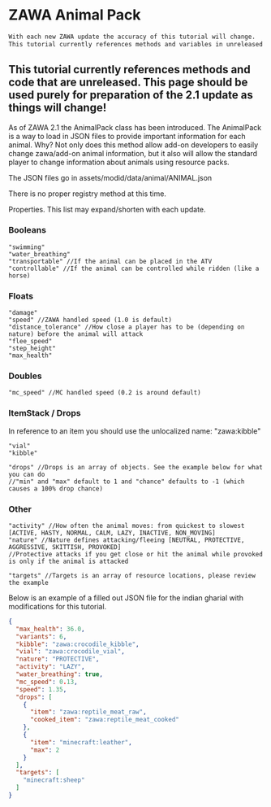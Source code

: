 # ZAWA Animal Pack
```diff
With each new ZAWA update the accuracy of this tutorial will change.
This tutorial currently references methods and variables in unreleased versions.
```

## This tutorial currently references methods and code that are unreleased. This page should be used purely for preparation of the 2.1 update as things will change!

As of ZAWA 2.1 the AnimalPack class has been introduced. The AnimalPack is a way to load in JSON files to provide important information for each animal.
Why? Not only does this method allow add-on developers to easily change zawa/add-on animal information, but it also will allow the standard player to change information about animals using resource packs.

The JSON files go in assets/modid/data/animal/ANIMAL.json

There is no proper registry method at this time.

Properties. This list may expand/shorten with each update.

### Booleans
```
"swimming"
"water_breathing"
"transportable" //If the animal can be placed in the ATV
"controllable" //If the animal can be controlled while ridden (like a horse)
```

### Floats
```
"damage" 
"speed" //ZAWA handled speed (1.0 is default)
"distance_tolerance" //How close a player has to be (depending on nature) before the animal will attack
"flee_speed" 
"step_height"
"max_health"
```

### Doubles
```
"mc_speed" //MC handled speed (0.2 is around default)
```

### ItemStack / Drops
In reference to an item you should use the unlocalized name: "zawa:kibble"
```
"vial"
"kibble"

"drops" //Drops is an array of objects. See the example below for what you can do
//"min" and "max" default to 1 and "chance" defaults to -1 (which causes a 100% drop chance)

```

### Other
```
"activity" //How often the animal moves: from quickest to slowest [ACTIVE, HASTY, NORMAL, CALM, LAZY, INACTIVE, NON_MOVING]
"nature" //Nature defines attacking/fleeing [NEUTRAL, PROTECTIVE, AGGRESSIVE, SKITTISH, PROVOKED]
//Protective attacks if you get close or hit the animal while provoked is only if the animal is attacked

"targets" //Targets is an array of resource locations, please review the example
```


Below is an example of a filled out JSON file for the indian gharial with modifications for this tutorial.

```json
{
  "max_health": 36.0,
  "variants": 6,
  "kibble": "zawa:crocodile_kibble",
  "vial": "zawa:crocodile_vial",
  "nature": "PROTECTIVE",
  "activity": "LAZY",
  "water_breathing": true,
  "mc_speed": 0.13,
  "speed": 1.35,
  "drops": [
    {
      "item": "zawa:reptile_meat_raw",
      "cooked_item": "zawa:reptile_meat_cooked"
    },
    {
      "item": "minecraft:leather",
      "max": 2
    }
  ],
  "targets": [
    "minecraft:sheep"
  ]
}
```
